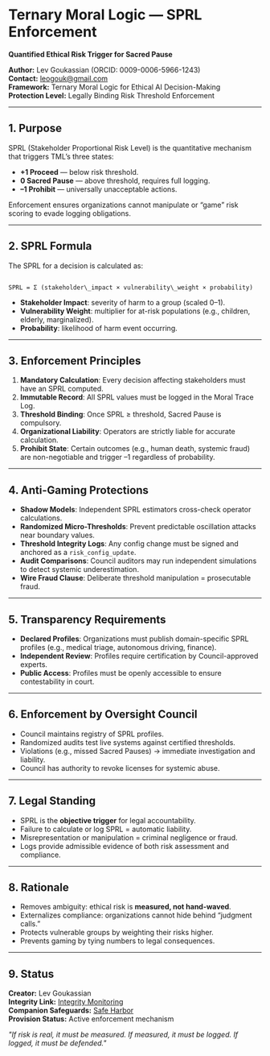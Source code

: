 # Ternary Moral Logic — SPRL Enforcement  
**Quantified Ethical Risk Trigger for Sacred Pause**

**Author:** Lev Goukassian (ORCID: 0009-0006-5966-1243)  
**Contact:** leogouk@gmail.com  
**Framework:** Ternary Moral Logic for Ethical AI Decision-Making  
**Protection Level:** Legally Binding Risk Threshold Enforcement  

---

## 1. Purpose
SPRL (Stakeholder Proportional Risk Level) is the quantitative mechanism that triggers TML’s three states:  
- **+1 Proceed** — below risk threshold.  
- **0 Sacred Pause** — above threshold, requires full logging.  
- **–1 Prohibit** — universally unacceptable actions.  

Enforcement ensures organizations cannot manipulate or “game” risk scoring to evade logging obligations.

---

## 2. SPRL Formula
The SPRL for a decision is calculated as:

```

SPRL = Σ (stakeholder\_impact × vulnerability\_weight × probability)

```

- **Stakeholder Impact**: severity of harm to a group (scaled 0–1).  
- **Vulnerability Weight**: multiplier for at-risk populations (e.g., children, elderly, marginalized).  
- **Probability**: likelihood of harm event occurring.  

---

## 3. Enforcement Principles
1. **Mandatory Calculation**: Every decision affecting stakeholders must have an SPRL computed.  
2. **Immutable Record**: All SPRL values must be logged in the Moral Trace Log.  
3. **Threshold Binding**: Once SPRL ≥ threshold, Sacred Pause is compulsory.  
4. **Organizational Liability**: Operators are strictly liable for accurate calculation.  
5. **Prohibit State**: Certain outcomes (e.g., human death, systemic fraud) are non-negotiable and trigger –1 regardless of probability.  

---

## 4. Anti-Gaming Protections
- **Shadow Models**: Independent SPRL estimators cross-check operator calculations.  
- **Randomized Micro-Thresholds**: Prevent predictable oscillation attacks near boundary values.  
- **Threshold Integrity Logs**: Any config change must be signed and anchored as a `risk_config_update`.  
- **Audit Comparisons**: Council auditors may run independent simulations to detect systemic underestimation.  
- **Wire Fraud Clause**: Deliberate threshold manipulation = prosecutable fraud.  

---

## 5. Transparency Requirements
- **Declared Profiles**: Organizations must publish domain-specific SPRL profiles (e.g., medical triage, autonomous driving, finance).  
- **Independent Review**: Profiles require certification by Council-approved experts.  
- **Public Access**: Profiles must be openly accessible to ensure contestability in court.  

---

## 6. Enforcement by Oversight Council
- Council maintains registry of SPRL profiles.  
- Randomized audits test live systems against certified thresholds.  
- Violations (e.g., missed Sacred Pauses) → immediate investigation and liability.  
- Council has authority to revoke licenses for systemic abuse.  

---

## 7. Legal Standing
- SPRL is the **objective trigger** for legal accountability.  
- Failure to calculate or log SPRL = automatic liability.  
- Misrepresentation or manipulation = criminal negligence or fraud.  
- Logs provide admissible evidence of both risk assessment and compliance.  

---

## 8. Rationale
- Removes ambiguity: ethical risk is **measured, not hand-waved**.  
- Externalizes compliance: organizations cannot hide behind “judgment calls.”  
- Protects vulnerable groups by weighting their risks higher.  
- Prevents gaming by tying numbers to legal consequences.  

---

## 9. Status
**Creator:** Lev Goukassian  
**Integrity Link:** [Integrity Monitoring](./integrity-monitoring.md)  
**Companion Safeguards:** [Safe Harbor](./safe-harbor.md)  
**Provision Status:** Active enforcement mechanism  

*"If risk is real, it must be measured. If measured, it must be logged. If logged, it must be defended."*  
```

